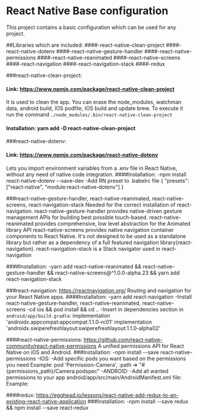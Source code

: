 # React Native Base configuration
This project contains a basic configuration which can be used for any project.

##Libraries which are included:
####-react-native-clean-project
####-react-native-dotenv
####-react-native-gesture-handler
####-react-native-permissions
####-react-native-reanimated
####-react-native-screens
####-react-navigation
####-react-navigation-stack
####-redux

###react-native-clean-project:
#### Link: https://www.npmjs.com/package/react-native-clean-project
  It is used to clean the app. You can erase the node_modules, watchman data, android build, IOS podfile, IOS build
  and update brew.
  To execute it run the command `./node_modules/.bin/react-native-clean-project`
#### Installation: yarn add -D react-native-clean-project

###react-native-dotenv:
#### Link: https://www.npmjs.com/package/react-native-dotenv
  Lets you import environment variables from a .env file in React Native, without any need of native code integration.
####Installation:
    -npm install react-native-dotenv --save-dev
    -Add RN preset to .babelrc file
      {
        "presets": ["react-native", "module:react-native-dotenv"]
      }

###react-native-gesture-handler, react-native-reanimated, react-native-screens, react-navigation-stack
  Needed for the correct installation of react-navigation.
    react-native-gesture-handler provides native-driven gesture management APIs for building best possible touch-based.
    react-native-reanimated provides comprehensive, low level abstraction for the Animated library API
    react-native-screens provides native navigation container components to React Native. It's not designed to be used as a standalone library but rather as a dependency of a
  full featured navigation library(react-navigation).
    react-navigation-stack is a Stack navigator used in react-navigation

####Installation:
    -yarn add react-native-reanimated && react-native-gesture-handler && react-native-screens@^1.0.0-alpha.23
    && yarn add react-navigation-stack

###react-navigation: https://reactnavigation.org/
    Routing and navigation for your React Native apps.
####Installation:
      -yarn add react-navigation
      -Install react-native-gesture-handler, react-native-reanimated, react-native-screens
      -cd ios && pod install && cd ..
      -Insert in dependencies section in `android/app/build.gradle`:
        implementation 'androidx.appcompat:appcompat:1.1.0-rc01'
        implementation 'androidx.swiperefreshlayout:swiperefreshlayout:1.1.0-alpha02'

####react-native-permissions: https://github.com/react-native-community/react-native-permissions
    A unified permissions API for React Native on iOS and Android.
###Installation:
      -npm install --save react-native-permissions
      -IOS:
        -Add specific pods you want based on the permissions you need
        Example: pod 'Permission-Camera', :path => "#{permissions_path}/Camera.podspec"
      -ANDROID:
        -Add all wanted permissions to your app android/app/src/main/AndroidManifest.xml file:
        Example: <uses-permission android:name="android.permission.CAMERA" />

####redux: https://egghead.io/lessons/react-native-add-redux-to-an-existing-react-native-application
###Installation:
      -npm install --save redux && npm install --save react-redux
